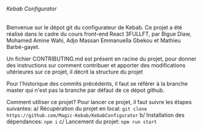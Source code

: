 ###### Kebab Configurator

Bienvenue sur le dépot git du configurateur de Kebab.
Ce projet a été réalisé dans le cadre du cours front-end React 3FULLFT, par Bigue Diaw, Mohamed Amine Wahi, Adjo Massan Emmanuella Gbekou et Mathieu Barbé-gayet.

Un fichier CONTRIBUTING.md est présent en racine du projet, pour donner des instructions sur comment contribuer et apporter des modifications ultérieures sur ce projet, il décrit la structure du projet

Pour l'historique des commits précédents, il faut se référer à la branche master qui n'est pas la branche par défaut de ce dépot github.

Comment utiliser ce projet?
Pour lancer ce projet, il faut suivre les étapes suivantes:
a/ Récupération du projet en local:
`git clone https://github.com/Magic-Kebab/KebabConfigurator`
b/ Installation des dépendances:
`npm i`
c/ Lancement du projet:
`npm run start`